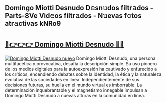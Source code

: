 ## Domingo Miotti Desnudo D𝚎sn𝚞dos filtr𝚊dos - Parts-8Ve Vid𝚎os filtr𝚊dos - N𝚞evas f𝚘tos atr𝚊ctivas kNRo9

# <h2><a href="http://mb30r8.tromn.icu/?c=Domingo+Miotti+Desnudo">🔗👉👉👉 Domingo Miotti Desnudo 🔗🔗</a></h2>

[![Domingo Miotti Desnudo nuevo](https://i.imgur.com/pEAQMta.gif)](http://mb30r8.tromn.icu/?c=Domingo+Miotti+Desnudo)
Domingo Miotti Desnudo, una persona multifacética y provocativa, desafía la descripción simple. Su uso pionero de los medios digitales para la autoexpresión ha cautivado y enfurecido a los críticos, encendiendo debates sobre la identidad, la ética y la naturaleza evolutiva de las sociedades en línea. Independientemente de sus decisiones futuras, su huella en el mundo virtual es imborrable. La determinación inquebrantable y el magnetismo innegable impulsan a Domingo Miotti Desnudo a nuevas alturas en la comunidad en línea.
